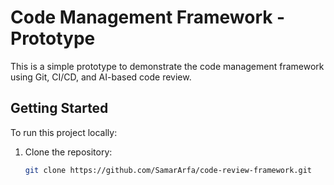 # Code Management Framework - Prototype

This is a simple prototype to demonstrate the code management framework using Git, CI/CD, and AI-based code review.

## Getting Started

To run this project locally:

1. Clone the repository:
   ```bash
   git clone https://github.com/SamarArfa/code-review-framework.git